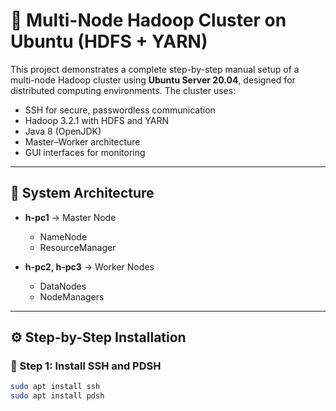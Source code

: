 # 🐘 Multi-Node Hadoop Cluster on Ubuntu (HDFS + YARN)

This project demonstrates a complete step-by-step manual setup of a multi-node Hadoop cluster using **Ubuntu Server 20.04**, designed for distributed computing environments. The cluster uses:

- SSH for secure, passwordless communication
- Hadoop 3.2.1 with HDFS and YARN
- Java 8 (OpenJDK)
- Master–Worker architecture
- GUI interfaces for monitoring

---

## 📌 System Architecture

- **h-pc1** → Master Node  
  - NameNode  
  - ResourceManager  

- **h-pc2, h-pc3** → Worker Nodes  
  - DataNodes  
  - NodeManagers  

---

## ⚙️ Step-by-Step Installation

### 🔧 Step 1: Install SSH and PDSH

```bash
sudo apt install ssh
sudo apt install pdsh
